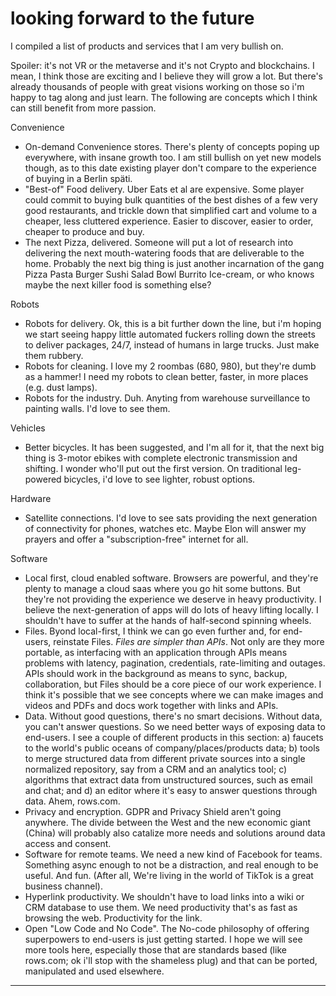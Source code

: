 # looking forward to the future

I compiled a list of products and services that I am very bullish on.

Spoiler: it's not VR or the metaverse and it's not Crypto and blockchains. I mean, I think those are exciting and I believe they will grow a lot. But there's already thousands of people with great visions working on those so i'm happy to tag along and just learn. The following are concepts which I think can still benefit from more passion.

Convenience
- On-demand Convenience stores. There's plenty of concepts poping up everywhere, with insane growth too. I am still bullish on yet new models though, as to this date existing player don't compare to the experience of buying in a Berlin späti.
- "Best-of" Food delivery. Uber Eats et al are expensive. Some player could commit to buying bulk quantities of the best dishes of a few very good restaurants, and trickle down that simplified cart and volume to a cheaper, less cluttered experience. Easier to discover, easier to order, cheaper to produce and buy.
- The next Pizza, delivered. Someone will put a lot of research into delivering the next mouth-watering foods that are deliverable to the home. Probably the next big thing is just another incarnation of the gang Pizza Pasta Burger Sushi Salad Bowl Burrito Ice-cream, or who knows maybe the next killer food is something else?

Robots
- Robots for delivery. Ok, this is a bit further down the line, but i'm hoping we start seeing happy little automated fuckers rolling down the streets to deliver packages, 24/7, instead of humans in large trucks. Just make them rubbery.
- Robots for cleaning. I love my 2 roombas (680, 980), but they're dumb as a hammer! I need my robots to clean better, faster, in more places (e.g. dust lamps).
- Robots for the industry. Duh. Anyting from warehouse surveillance to painting walls. I'd love to see them.

Vehicles
- Better bicycles. It has been suggested, and I'm all for it, that the next big thing is 3-motor ebikes with complete electronic transmission and shifting. I wonder who'll put out the first version. On traditional leg-powered bicycles, i'd love to see lighter, robust options.

Hardware
- Satellite connections. I'd love to see sats providing the next generation of connectivity for phones, watches etc. Maybe Elon will answer my prayers and offer a "subscription-free" internet for all.

Software 
- Local first, cloud enabled software. Browsers are powerful, and they're plenty to manage a cloud saas where you go hit some buttons. But they're not providing the experience we deserve in heavy productivity. I believe the next-generation of apps will do lots of heavy lifting locally. I shouldn't have to suffer at the hands of half-second spinning wheels.
- Files. Byond local-first, I think we can go even further and, for end-users, reinstate Files. *Files are simpler than APIs*. Not only are they more portable, as interfacing with an application through APIs means problems with latency, pagination, credentials, rate-limiting and outages. APIs should work in the background as means to sync, backup, collaboration, but Files should be a core piece of our work experience. I think it's possible that we see concepts where we can make images and videos and PDFs and docs work together with links and APIs.
- Data. Without good questions, there's no smart decisions. Without data, you can't answer questions. So we need better ways of exposing data to end-users. I see a couple of different products in this section: a) faucets to the world's public oceans of company/places/products data; b) tools to merge structured data from different private sources into a single normalized repository, say from a CRM and an analytics tool; c) algorithms that extract data from unstructured sources, such as email and chat; and d) an editor where it's easy to answer questions through data. Ahem, rows.com.
- Privacy and encryption. GDPR and Privacy Shield aren't going anywhere. The divide between the West and the new economic giant (China) will probably also catalize more needs and solutions around data access and consent.
- Software for remote teams. We need a new kind of Facebook for teams. Something async enough to not be a distraction, and real enough to be useful. And fun. (After all, We're living in the world of TikTok is a great business channel). 
- Hyperlink productivity. We shouldn't have to load links into a wiki or CRM database to use them. We need productivity that's as fast as browsing the web. Productivity for the link.
- Open "Low Code and No Code". The No-code philosophy of offering superpowers to end-users is just getting started. I hope we will see more tools here, especially those that are standards based (like rows.com; ok i'll stop with the shameless plug) and that can be ported, manipulated and used elsewhere. 

---
